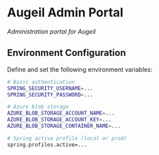 # Augeil Admin Portal
*Administration portal for Augeil*

## Environment Configuration

Define and set the following environment variables:
```bash
# Basic authentication
SPRING_SECURITY_USERNAME=...
SPRING_SECURITY_PASSWORD=...

# Azure blob storage
AZURE_BLOB_STORAGE_ACCOUNT_NAME=...
AZURE_BLOB_STORAGE_ACCOUNT_KEY=...
AZURE_BLOB_STORAGE_CONTAINER_NAME=...

# Spring active profile (local or prod)
spring.profiles.active=...
```

